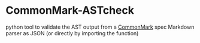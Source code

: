 CommonMark-ASTcheck
===================

python tool to validate the AST output from a [CommonMark](http://commonmark.org) spec Markdown parser as JSON (or directly by importing the function)
